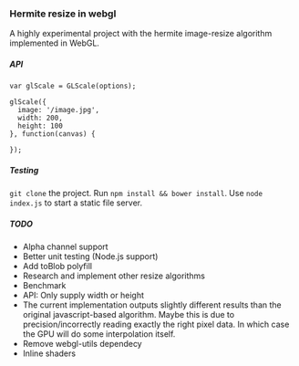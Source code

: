 ### Hermite resize in webgl
A highly experimental project with the hermite image-resize algorithm implemented in WebGL.

##### API
```
var glScale = GLScale(options);

glScale({
  image: '/image.jpg',
  width: 200,
  height: 100
}, function(canvas) {
  
});
```

##### Testing
`git clone` the project. Run `npm install && bower install`. Use `node index.js` to start a static file server.


##### TODO
- Alpha channel support
- Better unit testing (Node.js support)
- Add toBlob polyfill
- Research and implement other resize algorithms
- Benchmark
- API: Only supply width or height
- The current implementation outputs slightly different results than the original javascript-based algorithm. Maybe this is due to precision/incorrectly reading exactly the right pixel data. In which case the GPU will do some interpolation itself.
- Remove webgl-utils dependecy
- Inline shaders